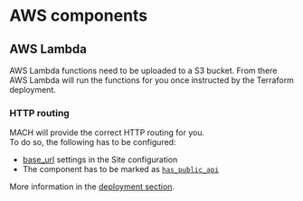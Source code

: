 # AWS components

## AWS Lambda

AWS Lambda functions need to be uploaded to a S3 bucket. From there AWS Lambda will run the functions for you once instructed by the Terraform deployment.

### HTTP routing

MACH will provide the correct HTTP routing for you.  
To do so, the following has to be configured:

- [base_url](../syntax.md#sites) settings in the Site configuration
- The component has to be marked as [`has_public_api`](../syntax.md#components)

More information in the [deployment section](../deployment/aws.md).


